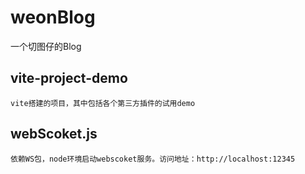 # weonBlog
一个切图仔的Blog

## vite-project-demo
    vite搭建的项目，其中包括各个第三方插件的试用demo

## webScoket.js
    依赖WS包，node环境启动webscoket服务。访问地址：http://localhost:12345
